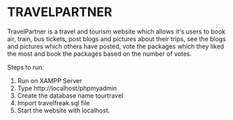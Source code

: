 # TRAVELPARTNER
TravelPartner is a travel and tourism website which allows it's users to book air, train, bus tickets, post blogs and pictures about their trips, see the blogs and pictures which others have posted, vote the packages which they liked the most and book the packages based on the number of votes.

Steps to run:
1. Run on XAMPP Server
2. Type http://localhost/phpmyadmin
3. Create the database name tourtravel
4. Import travelfreak.sql file
5. Start the website with localhost.
